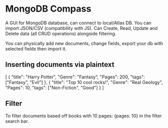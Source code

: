 # MongoDB Compass
A GUI for MongoDB database, can connect to local/Atlas DB. 
You can import JSON/CSV (compatibility with JS).
Can Create, Read, Update and Delete data (all CRUD operations) alongside filtering. 

You can physically add new documents, change fields, export your db with selected fields then import it. 

## Inserting documents via plaintext
[
  {
    "title": "Harry Potter",
    "Genre": "Fantasy", 
    "Pages": 200, 
    "tags": ["Fantasy", "Evil"]
  },
    {
    "title": "Top 10 cool rocks!",
    "Genre": "Real Geology", 
    "Pages": 10, 
    "tags": ["Non-Fiction", "Good"]
  }
]

## Filter
To filter documents based off books with 10 pages: {pages: 10} in the filter search bar. 
